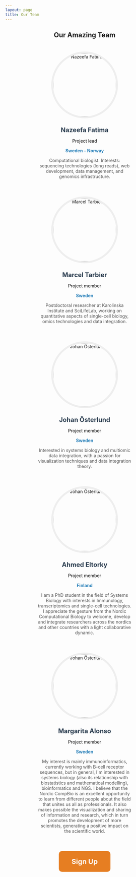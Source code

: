 ```yaml
---
layout: page
title: Our Team
---
```


<h2 style="text-align:center; margin-bottom:40px;">Our Amazing Team</h2>

<div style="display:flex; flex-wrap:wrap; justify-content:center; gap:40px; text-align:center;">

  <!-- Member 1 -->
  <div style="flex:1 1 280px; max-width:300px;">
    <img src="{{ '/assets/img/Our_Team/nazeefa-fatima.jpg' | relative_url }}" alt="Nazeefa Fatima" style="width:200px; height:200px; object-fit:cover; border-radius:50%; border:6px solid #eee; margin-bottom:15px;">
    <h3 style="margin:10px 0 5px; font-size:20px; color:#2c3e50;">Nazeefa Fatima</h3>
    <p style="color:#000000; margin-bottom:10px;">Project lead</p>
    <p style="font-weight:bold; color:#2980b9; margin-bottom:10px;">Sweden – Norway</p>
    <p style="font-size:14px; color:#555; margin-bottom:15px;">
      Computational biologist. Interests: sequencing technologies (long reads), web development, data management, and genomics infrastructure.
    </p>
    <div>
      <a href="https://github.com/Nazeeefa" target="_blank" style="margin:0 8px; font-size:20px; color:#555; text-decoration:none;">
        <i class="fab fa-github"></i>
      </a>
    </div>
  </div>

  <!-- Member 2 -->
  <div style="flex:1 1 280px; max-width:300px;">
    <img src="{{ '/assets/img/Our_Team/marcel-ncb.jpg' | relative_url }}" alt="Marcel Tarbier" style="width:200px; height:200px; object-fit:cover; border-radius:50%; border:6px solid #eee; margin-bottom:15px;">
    <h3 style="margin:10px 0 5px; font-size:20px; color:#2c3e50;">Marcel Tarbier</h3>
    <p style="color:#000000; margin-bottom:10px;">Project member</p>
    <p style="font-weight:bold; color:#2980b9; margin-bottom:10px;">Sweden</p>
    <p style="font-size:14px; color:#555; margin-bottom:15px;">
      Postdoctoral researcher at Karolinska Institute and SciLifeLab, working on quantitative aspects of single-cell biology, omics technologies and data integration.
    </p>
    <div>
      <a href="https://x.com/mtarbier" target="_blank" style="margin:0 8px; font-size:20px; color:#555; text-decoration:none;">
        <i class="fab fa-twitter"></i>
      </a>
    </div>
  </div>

  <!-- Member 3 -->
  <div style="flex:1 1 280px; max-width:300px;">
    <img src="{{ '/assets/img/Our_Team/Johan-Osterlund.jpg' | relative_url }}" alt="Johan Österlund" style="width:200px; height:200px; object-fit:cover; border-radius:50%; border:6px solid #eee; margin-bottom:15px;">
    <h3 style="margin:10px 0 5px; font-size:20px; color:#2c3e50;">Johan Österlund</h3>
    <p style="color:#000000; margin-bottom:10px;">Project member</p>
    <p style="font-weight:bold; color:#2980b9; margin-bottom:10px;">Sweden</p>
    <p style="font-size:14px; color:#555; margin-bottom:15px;">
      Interested in systems biology and multiomic data integration, with a passion for visualization techniques and data integration theory.
    </p>
    <div>
      <a href="https://www.linkedin.com/in/johanost-94" target="_blank" style="margin:0 8px; font-size:20px; color:#555; text-decoration:none;">
        <i class="fab fa-linkedin-in"></i>
      </a>
    </div>
  </div>


  <!-- Member 4 -->
  <div style="flex:1 1 280px; max-width:300px;">
    <img src="{{ '/assets/img/Our_Team/Ahmed Mohamed_GrayScale.jpg' | relative_url }}" alt="Johan Österlund" style="width:200px; height:200px; object-fit:cover; border-radius:50%; border:6px solid #eee; margin-bottom:15px;">
    <h3 style="margin:10px 0 5px; font-size:20px; color:#2c3e50;">Ahmed Eltorky</h3>
    <p style="color:#000000; margin-bottom:10px;">Project member</p>
    <p style="font-weight:bold; color:#2980b9; margin-bottom:10px;">Finland</p>
    <p style="font-size:14px; color:#555; margin-bottom:15px;">
      I am a PhD student in the field of Systems Biology with interests in Immunology, transcriptomics and single-cell technologies.  I appreciate the gesture from the Nordic Computational Biology to welcome, develop and integrate researchers across the nordics and other countries with a light collaborative dynamic.
    </p>
    <div>
      <a href="https://www.linkedin.com/in/ahmed-mohamed-mohamed/" target="_blank" style="margin:0 8px; font-size:20px; color:#555; text-decoration:none;">
        <i class="fab fa-linkedin-in"></i>
      </a>
    </div>
  </div>

  
  <!-- Member 5 -->
  <div style="flex:1 1 280px; max-width:300px;">
    <img src="{{ '/assets/img/Our_Team/Maria-margarita.jpeg' | relative_url }}" alt="Johan Österlund" style="width:200px; height:200px; object-fit:cover; border-radius:50%; border:6px solid #eee; margin-bottom:15px;">
    <h3 style="margin:10px 0 5px; font-size:20px; color:#2c3e50;">Margarita Alonso</h3>
    <p style="color:#000000; margin-bottom:10px;">Project member</p>
    <p style="font-weight:bold; color:#2980b9; margin-bottom:10px;">Sweden</p>
    <p style="font-size:14px; color:#555; margin-bottom:15px;">
      My interest is mainly immunoinformatics, currently working with B-cell receptor sequences, but in general, I'm interested in systems biology (also its relationship with biostatistics and mathematical modelling), bioinformatics and NGS. I believe that the Nordic CompBio is an excellent opportunity to learn from different people about the field that unites us all as professionals. It also makes possible the visualization and sharing of information and research, which in turn promotes the development of more scientists, generating a positive impact on the scientific world.
    </p>
    <div>
      <a href="https://www.linkedin.com/in/margarita-alonso-ascencio-330b34191/" target="_blank" style="margin:0 8px; font-size:20px; color:#555; text-decoration:none;">
        <i class="fab fa-linkedin-in"></i>
      </a>
    </div>
  </div>
</div>

<div style="text-align:center; margin: 40px 0;">
  <a href="https://docs.google.com/forms/d/e/1FAIpQLSdlkCWgLYHruRqYUZRzkDOETeyZ2pWOc08fIGK0L01Cpd6L7Q/viewform?usp=send_form" 
     target="_blank" 
     style="display:inline-block; padding:20px 40px; font-size:22px; background:#e67e22; color:white; text-decoration:none; border-radius:10px; font-weight:bold;">
     Sign Up
  </a>
</div>
